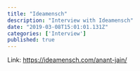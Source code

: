 ```yaml
---
title: "Ideamensch"
description: "Interview with Ideamensch"
date: "2019-03-08T15:01:01.131Z"
categories: ['Interview']
published: true
---
```


Link: https://ideamensch.com/anant-jain/
